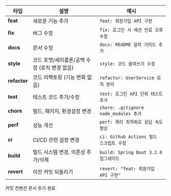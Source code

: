 | 타입           | 설명                          | 예시                                  |
| ------------ | --------------------------- | ----------------------------------- |
| **feat**     | 새로운 기능 추가                   | `feat: 회원가입 API 구현`                 |
| **fix**      | 버그 수정                       | `fix: 로그인 시 세션 만료 오류 수정`            |
| **docs**     | 문서 수정                       | `docs: README 설치 가이드 추가`            |
| **style**    | 코드 포맷/세미콜론/공백 수정 (로직 변경 없음) | `style: 코드 들여쓰기 수정`                 |
| **refactor** | 코드 리팩토링 (기능 변화 없음)          | `refactor: UserService 로직 분리`       |
| **test**     | 테스트 코드 추가/수정                | `test: 로그인 API 단위 테스트 추가`           |
| **chore**    | 빌드, 패키지, 환경설정 변경            | `chore: .gitignore node_modules 추가` |
| **perf**     | 성능 개선                       | `perf: 쿼리 최적화로 응답 속도 향상`            |
| **ci**       | CI/CD 관련 설정 변경              | `ci: Github Actions 빌드 스크립트 수정`     |
| **build**    | 빌드 시스템 변경, 의존성 추가/삭제        | `build: Spring Boot 3.2.0 업그레이드`    |
| **revert**   | 이전 커밋 되돌리기                  | `revert: "feat: 회원가입 API 구현"`       |

커밋 컨벤션 문서 추가 완료